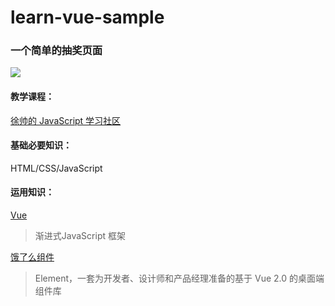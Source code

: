 # learn-vue-sample

### 一个简单的抽奖页面

![](https://ws1.sinaimg.cn/large/006tNc79gy1fpjbgqgo51j30w00c6aas.jpg)


#### 教学课程：

[徐帅的 JavaScript 学习社区](http://xugaoyang.com/)

#### 基础必要知识：
HTML/CSS/JavaScript

#### 运用知识：

[Vue](https://cn.vuejs.org/)

>  渐进式JavaScript 框架

[饿了么组件](http://element.eleme.io/?ref=madewithvuejs.com#/zh-CN)

>  Element，一套为开发者、设计师和产品经理准备的基于 Vue 2.0 的桌面端组件库

